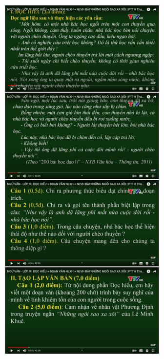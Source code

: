 [![Untitled.png](https://github.com/uploadimagefree/2021/blob/main/Untitled.png?raw=true)](https://github.com/uploadimagefree/2021/blob/main/Untitled.png?raw=true)
[![Untitled1.png](https://github.com/uploadimagefree/2021/blob/main/Untitled1.png?raw=true)](https://github.com/uploadimagefree/2021/blob/main/Untitled1.png?raw=true)
[![Untitled2.png](https://github.com/uploadimagefree/2021/blob/main/Untitled2.png?raw=true)](https://github.com/uploadimagefree/2021/blob/main/Untitled2.png?raw=true)
[![Untitled3.png](https://github.com/uploadimagefree/2021/blob/main/Untitled3.png?raw=true)](https://github.com/uploadimagefree/2021/blob/main/Untitled3.png?raw=true)
